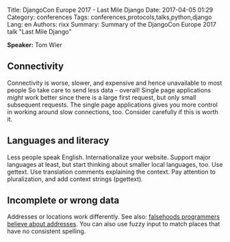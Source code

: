Title: DjangoCon Europe 2017 - Last Mile Django
Date:   2017-04-05 01:29
Category: conferences
Tags: conferences,protocols,talks,python,django
Lang: en
Authors: rixx
Summary: Summary of the DjangoCon Europe 2017 talk "Last Mile Django"

**Speaker:** Tom Wier

## Connectivity

Connectivity is worse, slower, and expensive and hence unavailable to most people
So take care to send less data - overall! Single page applications *might* work better since there is a large first
request, but only small subsequent requests. The single page applications gives you more control in working around slow
connections, too. Consider carefully if this is worth it.

## Languages and literacy

Less people speak English. Internationalize your website. Support major languages at least, but start thinking about
smaller local languages, too. Use gettext. Use translation comments explaining the context. Pay attention to
pluralization, and add context strings (pgettext).

## Incomplete or wrong data

Addresses or locations work differently. See also: [falsehoods programmers believe about addresses](https://www.mjt.me.uk/posts/falsehoods-programmers-believe-about-addresses/).
You can also use fuzzy input to match places that have no consistent spelling.
